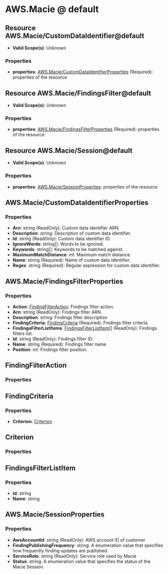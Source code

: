# AWS.Macie @ default

## Resource AWS.Macie/CustomDataIdentifier@default
* **Valid Scope(s)**: Unknown
### Properties
* **properties**: [AWS.Macie/CustomDataIdentifierProperties](#awsmaciecustomdataidentifierproperties) (Required): properties of the resource

## Resource AWS.Macie/FindingsFilter@default
* **Valid Scope(s)**: Unknown
### Properties
* **properties**: [AWS.Macie/FindingsFilterProperties](#awsmaciefindingsfilterproperties) (Required): properties of the resource

## Resource AWS.Macie/Session@default
* **Valid Scope(s)**: Unknown
### Properties
* **properties**: [AWS.Macie/SessionProperties](#awsmaciesessionproperties): properties of the resource

## AWS.Macie/CustomDataIdentifierProperties
### Properties
* **Arn**: string (ReadOnly): Custom data identifier ARN.
* **Description**: string: Description of custom data identifier.
* **Id**: string (ReadOnly): Custom data identifier ID.
* **IgnoreWords**: string[]: Words to be ignored.
* **Keywords**: string[]: Keywords to be matched against.
* **MaximumMatchDistance**: int: Maximum match distance.
* **Name**: string (Required): Name of custom data identifier.
* **Regex**: string (Required): Regular expression for custom data identifier.

## AWS.Macie/FindingsFilterProperties
### Properties
* **Action**: [FindingFilterAction](#findingfilteraction): Findings filter action.
* **Arn**: string (ReadOnly): Findings filter ARN.
* **Description**: string: Findings filter description
* **FindingCriteria**: [FindingCriteria](#findingcriteria) (Required): Findings filter criteria.
* **FindingsFilterListItems**: [FindingsFilterListItem](#findingsfilterlistitem)[] (ReadOnly): Findings filters list.
* **Id**: string (ReadOnly): Findings filter ID.
* **Name**: string (Required): Findings filter name
* **Position**: int: Findings filter position.

## FindingFilterAction
### Properties

## FindingCriteria
### Properties
* **Criterion**: [Criterion](#criterion)

## Criterion
### Properties

## FindingsFilterListItem
### Properties
* **Id**: string
* **Name**: string

## AWS.Macie/SessionProperties
### Properties
* **AwsAccountId**: string (ReadOnly): AWS account ID of customer
* **FindingPublishingFrequency**: string: A enumeration value that specifies how frequently finding updates are published.
* **ServiceRole**: string (ReadOnly): Service role used by Macie
* **Status**: string: A enumeration value that specifies the status of the Macie Session.

